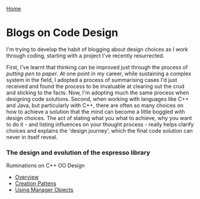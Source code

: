 [Home](/)

# Blogs on Code Design

I'm trying to develop the habit of blogging about design choices as I work through coding, starting with a project I've recently resurrected. 

First, I've learnt that thinking can be improved just through the process of _putting pen to paper_. At one point in my career, while sustaining a complex system in the field, I adopted a process of summarising cases I'd just received and found the process to be invaluable at clearing out the crud and sticking to the facts. Now, I'm adopting much the same process when designing code solutions. Second, when working with languages like C++ and Java, but particularly with C++, there are often so many choices on how to achieve a solution that the mind can become a little boggled with design choices. The act of stating what you what to achieve, why you want to do it - and listing influences on your thought process - really helps clarify choices and explains the 'design journey', which the final code solution can never in itself reveal. 


### The design and evolution of the espresso library

Ruminations on C++ OO Design
* [Overview](https://github.com/donnachaforde/espresso/blob/master/docs/README.md)          
* [Creation Pattens](https://github.com/donnachaforde/espresso/blob/master/docs/Blog-Construction.md)
* [Using Manager Objects](https://github.com/donnachaforde/espresso/blob/master/docs/Blog-Manager-Object.md)


